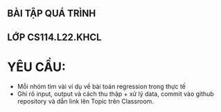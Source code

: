 ## BÀI TẬP QUÁ TRÌNH
## LỚP CS114.L22.KHCL
# YÊU CẦU:
- Mỗi nhóm tìm vài ví dụ về bài toán regression trong thực tế
- Ghi rõ input, output và cách thu thập + xử lý data, commit vào github repository và dẫn link lên Topic trên Classroom.

